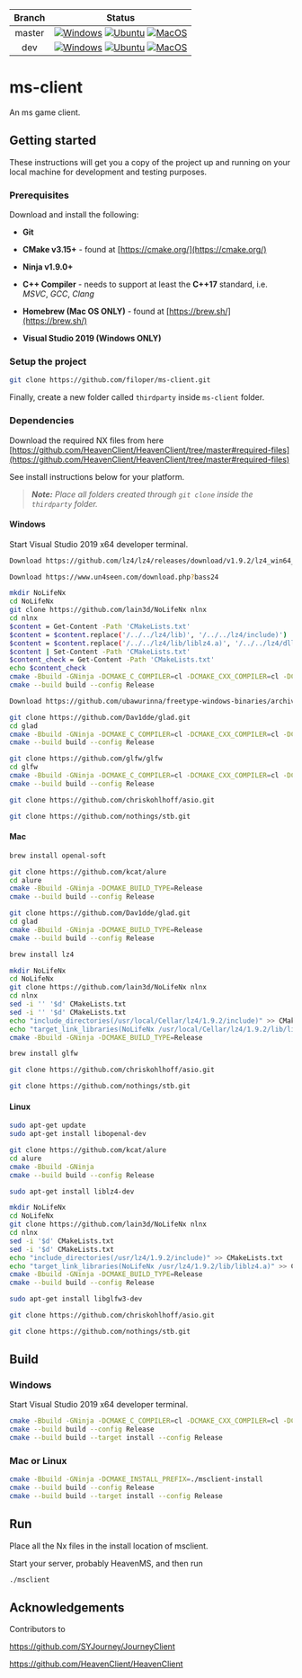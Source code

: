 | Branch         | Status           |
| :-------------:|:----------------:|
| master         | [![Windows](https://github.com/filoper/ms-client/workflows/Windows/badge.svg?branch=master)](https://github.com/filoper/ms-client/actions?query=workflow%3AWindows+branch%3Amaster)    [![Ubuntu](https://github.com/filoper/ms-client/workflows/Ubuntu/badge.svg?branch=master)](https://github.com/filoper/ms-client/actions?query=workflow%3AUbuntu+branch%3Amaster)    [![MacOS](https://github.com/filoper/ms-client/workflows/MacOS/badge.svg?branch=master)](https://github.com/filoper/ms-client/actions?query=workflow%3AMacOS+branch%3Amaster)     |
| dev            | [![Windows](https://github.com/filoper/ms-client/workflows/Windows/badge.svg?branch=dev)](https://github.com/filoper/ms-client/actions?query=workflow%3AWindows+branch%3Adev)    [![Ubuntu](https://github.com/filoper/ms-client/workflows/Ubuntu/badge.svg?branch=dev)](https://github.com/filoper/ms-client/actions?query=workflow%3AUbuntu+branch%3Adev)    [![MacOS](https://github.com/filoper/ms-client/workflows/MacOS/badge.svg?branch=dev)](https://github.com/filoper/ms-client/actions?query=workflow%3AMacOS+branch%3Adev)            |

# ms-client
An ms game client.

## Getting started
These instructions will get you a copy of the project up and running on your local machine for development and testing purposes.

### Prerequisites
Download and install the following:

* **Git**

* **CMake v3.15+** - found at [https://cmake.org/](https://cmake.org/)

* **Ninja v1.9.0+**

* **C++ Compiler** - needs to support at least the **C++17** standard, i.e. *MSVC*,
*GCC*, *Clang*

* **Homebrew (Mac OS ONLY)** - found at [https://brew.sh/](https://brew.sh/)

* **Visual Studio 2019 (Windows ONLY)**

### Setup the project

```bash
git clone https://github.com/filoper/ms-client.git
```

Finally, create a new folder called `thirdparty` inside `ms-client` folder.

### Dependencies
Download the required NX files from here [https://github.com/HeavenClient/HeavenClient/tree/master#required-files](https://github.com/HeavenClient/HeavenClient/tree/master#required-files)

See install instructions below for your platform.
> ***Note:*** *Place all folders created through `git clone` inside the `thirdparty` folder.*

#### Windows
Start Visual Studio 2019 x64 developer terminal.

```bash
Download https://github.com/lz4/lz4/releases/download/v1.9.2/lz4_win64_v1_9_2.zip
```

```bash
Download https://www.un4seen.com/download.php?bass24
```

```bash
mkdir NoLifeNx
cd NoLifeNx
git clone https://github.com/lain3d/NoLifeNx nlnx
cd nlnx
$content = Get-Content -Path 'CMakeLists.txt'
$content = $content.replace('/../../lz4/lib)', '/../../lz4/include)')
$content = $content.replace('/../../lz4/lib/liblz4.a)', '/../../lz4/dll/liblz4.lib)')
$content | Set-Content -Path 'CMakeLists.txt'
$content_check = Get-Content -Path 'CMakeLists.txt'
echo $content_check
cmake -Bbuild -GNinja -DCMAKE_C_COMPILER=cl -DCMAKE_CXX_COMPILER=cl -DCMAKE_BUILD_TYPE=Release
cmake --build build --config Release
```

```bash
Download https://github.com/ubawurinna/freetype-windows-binaries/archive/v2.10.2.zip 
```

```bash
git clone https://github.com/Dav1dde/glad.git
cd glad
cmake -Bbuild -GNinja -DCMAKE_C_COMPILER=cl -DCMAKE_CXX_COMPILER=cl -DCMAKE_BUILD_TYPE=Release
cmake --build build --config Release
```

```bash
git clone https://github.com/glfw/glfw 
cd glfw
cmake -Bbuild -GNinja -DCMAKE_C_COMPILER=cl -DCMAKE_CXX_COMPILER=cl -DCMAKE_BUILD_TYPE=Release
cmake --build build --config Release
```

```bash
git clone https://github.com/chriskohlhoff/asio.git
```

```bash
git clone https://github.com/nothings/stb.git
```

#### Mac
```bash
brew install openal-soft
```

```bash
git clone https://github.com/kcat/alure
cd alure
cmake -Bbuild -GNinja -DCMAKE_BUILD_TYPE=Release
cmake --build build --config Release
```

```bash
git clone https://github.com/Dav1dde/glad.git
cd glad
cmake -Bbuild -GNinja -DCMAKE_BUILD_TYPE=Release
cmake --build build --config Release
```

```bash
brew install lz4
```

```bash
mkdir NoLifeNx
cd NoLifeNx
git clone https://github.com/lain3d/NoLifeNx nlnx
cd nlnx
sed -i '' '$d' CMakeLists.txt
sed -i '' '$d' CMakeLists.txt
echo "include_directories(/usr/local/Cellar/lz4/1.9.2/include)" >> CMakeLists.txt
echo "target_link_libraries(NoLifeNx /usr/local/Cellar/lz4/1.9.2/lib/liblz4.a)" >> CMakeLists.txt
cmake -Bbuild -GNinja -DCMAKE_BUILD_TYPE=Release
```

```bash
brew install glfw
```

```bash
git clone https://github.com/chriskohlhoff/asio.git
```

```bash
git clone https://github.com/nothings/stb.git
```

#### Linux
```bash
sudo apt-get update
sudo apt-get install libopenal-dev
```

```bash
git clone https://github.com/kcat/alure
cd alure
cmake -Bbuild -GNinja 
cmake --build build --config Release
```

```bash
sudo apt-get install liblz4-dev
```
```bash
mkdir NoLifeNx
cd NoLifeNx
git clone https://github.com/lain3d/NoLifeNx nlnx
cd nlnx
sed -i '$d' CMakeLists.txt
sed -i '$d' CMakeLists.txt
echo "include_directories(/usr/lz4/1.9.2/include)" >> CMakeLists.txt
echo "target_link_libraries(NoLifeNx /usr/lz4/1.9.2/lib/liblz4.a)" >> CMakeLists.txt
cmake -Bbuild -GNinja -DCMAKE_BUILD_TYPE=Release
cmake --build build --config Release
```

```bash
sudo apt-get install libglfw3-dev
```

```bash
git clone https://github.com/chriskohlhoff/asio.git
```

```bash
git clone https://github.com/nothings/stb.git
```

## Build

### Windows
Start Visual Studio 2019 x64 developer terminal.

```bash
cmake -Bbuild -GNinja -DCMAKE_C_COMPILER=cl -DCMAKE_CXX_COMPILER=cl -DCMAKE_BUILD_TYPE=Release -DCMAKE_INSTALL_PREFIX=c:\msclient-install
cmake --build build --config Release
cmake --build build --target install --config Release
```

### Mac or Linux
```bash
cmake -Bbuild -GNinja -DCMAKE_INSTALL_PREFIX=./msclient-install
cmake --build build --config Release
cmake --build build --target install --config Release
```

## Run
Place all the Nx files in the install location of msclient.

Start your server, probably HeavenMS, and then run

```bash
./msclient
```

## Acknowledgements
Contributors to

https://github.com/SYJourney/JourneyClient

https://github.com/HeavenClient/HeavenClient
